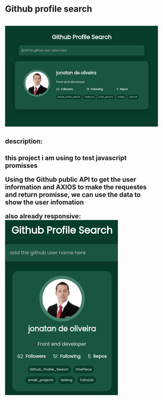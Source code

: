 <h1>Github profile search<h1>
<img src="imgs/dasktop_img.png" alt="project desktop img">
<h2>description:<h2>
<p>this project i am using to test javascript promisses<p>

Using the Github public API to get the user information and AXIOS to make the requestes and return promisse, we can use the data to show the user infomation


also already responsive:
<img src="imgs/mobile_img.png" alt="project mobile img">
